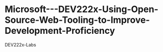 # Microsoft---DEV222x-Using-Open-Source-Web-Tooling-to-Improve-Development-Proficiency
DEV222x-Labs
